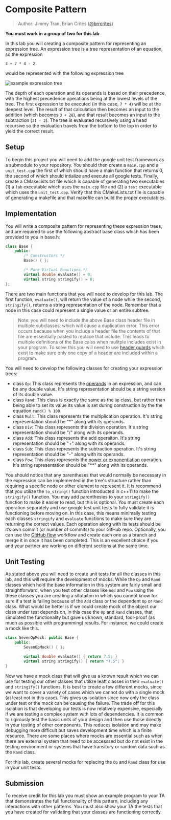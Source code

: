 # Composite Pattern

> Author: Jimmy Tran, Brian Crites ([@brrcrites](https://github.com/brrcrites))

**You must work in a group of two for this lab**

In this lab you will creating a composite pattern for representing an expression tree. An expression tree is a tree representation of an equation, so the expression

```
3 + 7 * 4 - 2
```

would be represented with the following expression tree

![example expression tree](https://github.com/cs100/template-lab-03-composite-strategy/blob/master/images/intro-tree.png?raw=true)

The depth of each operation and its operands is based on their precedence, with the highest precedence operations being at the lowest levels of the tree. The first expression to be executed (in this case, `7 * 4`) will be at the deepest level. The result of that calculation then becomes an input to the addition (which becomes `3 + 28`), and that result becomes an input to the subtraction (`31 - 2`). The tree is evaluated recursively using a head recursive so the evaluation travels from the bottom to the top in order to yield the correct result.

## Setup

To begin this project you will need to add the google unit test framework as a submodule to your repository. You should then create a `main.cpp` and a `unit_test.cpp` the first of which should have a main function that returns 0, the second of which should intialize and execute all google tests. Finally, create a CMakeLists.txt file which is capable of generating two executables (1) a `lab` executable which uses the `main.cpp` file and (2) a `test` executable which uses the `unit_test.cpp`. Verify that this CMakeLists.txt file is capable of generating a makefile and that makefile can build the proper executables.

## Implementation

You will write a composite pattern for representing these expression trees, and are required to use the following abstract base class which has been provided to you in base.h:

```c++
class Base {
    public:
        /* Constructors */
        Base() { };

        /* Pure Virtual Functions */
        virtual double evaluate() = 0;
        virtual string stringify() = 0;
};
```

There are two main functions that you will need to develop for this lab. The first function, `evaluate()`, will return the value of a node while the second, `stringify()`, returns a string representation of the node. Remember that a node in this case could represent a single value or an entire subtree.

> Note: you will need to include the above Base class header file in multiple subclasses, which will cause a duplication error. This error occurs because when you include a header file the contents of that file are essentially pasted to replace that include. This leads to multiple definitions of the Base calss when mulitple includes exist in your program. To solve this you will need to use [header guards](https://www.learncpp.com/cpp-tutorial/header-guards/) which exist to make sure only one copy of a header are included within a program.

You will need to develop the following classes for creating your expression trees:

* class `Op`: This class represents the [operands](https://en.wikipedia.org/wiki/Operand) in an expression, and can be any double value. It's string representation should be a string version of its double value.
* class `Rand`: This class is exactly the same as the `Op` class, but rather than being able to set its value its value is set during construction by the the equation `rand() % 100`
* class `Mult`: This class represents the multiplication operation. It's string representation should be "\*" along with its operands.
* class `Div`: This class represents the division operation. It's string representation should be "/" along with its operands.
* class `Add`: This class represents the add operaiton. It's string representation should be "+" along with its operands.
* class `Sub`: This class represents the subtraction operation. It's string representation should be "-" along with its operands.
* class `Pow`: This class represents the [power or exponentiation](https://en.wikipedia.org/wiki/Exponentiation) operation. It's string representation should be "\*\*" along with its operands.

You should notice that any parentheses that would normally be necessary in the expression can be implemented in the tree's structure rather than requiring a specific node or other element to represent it. It is recommend that you utilize the `to_string()` function introducted in c++11 to make the `stringify()` function. You may add parenthesies to your `stringify()` function to make it easier to read, but this is optional. You must create each operation separately and use google test unit tests to fully validate it is functioning before moving on. In this case, this means minimally testing each classes `stringify` and `evaluate` functions to make sure they are returning the correct values. Each operation along with its tests should be it’s own commit (or number of commits) to your GitHub repo. Optionally, you can use the [GitHub flow](https://guides.github.com/introduction/flow/) workflow and create each one as a branch and merge it in once it has been completed. This is an excellent choice if you and your partner are working on different sections at the same time.

## Unit Testing

As stated above you will need to create unit tests for all the classes in this lab, and this will require the development of mocks. While the `Op` and `Rand` classes which hold the base information in this system are fairly small and straightforward, when you test other classes like `Add` and `Pow` using the these classes you are creating a situtaiton in which you cannot know for sure if a test is failing because of the `Add` class or the dependent `Op` or `Rand` class. What would be better is if we could create mock of the object our class under test depends on, in this case the `Op` and `Rand` classes, that simulated the functionality but gave us known, standard, fool-proof (as much as possible with programming) results. For instance, we could create a mock like this.

```c++
class SevenOpMock: public Base {
    public:
        SevenOpMock() { };

        virtual double evaluate() { return 7.5; }
        virtual string stringify() { return "7.5"; }
}
```

Now we have a mock class that will give us a known result which we can use for testing our other classes that utilize leaft classes in their `evaluate()` and `stringify()` functions. It is best to create a few different mocks, since we want to cover a variety of cases which we cannot do with a single mock (at least not in this case). This gives us isolation since now only the class under test or the mock can be causing the failure. The trade off for this isolation is that developing our tests is now relatively expensive, especially if we are testing a complex system with lots of dependencies. It is common to rigirously test the basic units of your design and then use those directly in your testing of other components. This reduces isolation and may make debugging more difficult but saves development time which is a finite resource. There are some places where mocks are essential such as when there are external system that need to be accesssed but do not exist in the testing environment or systems that have transitory or random data such as the `Rand` class.

For this lab, create several mocks for replacing the `Op` and `Rand` class for use in your unit tests.

## Submission

To receive credit for this lab you must show an example program to your TA that demonstrates the full functionality of this pattern, including any interactions with other patterns. You must also show your TA the tests that you have created for validating that your classes are functioning correctly.

